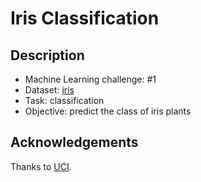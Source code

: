 # Iris Classification

## Description

- Machine Learning challenge: #1  
- Dataset: [iris](https://archive.ics.uci.edu/ml/datasets/iris)  
- Task: classification  
- Objective: predict the class of iris plants  

## Acknowledgements

Thanks to [UCI](https://archive.ics.uci.edu/ml/index.php).
